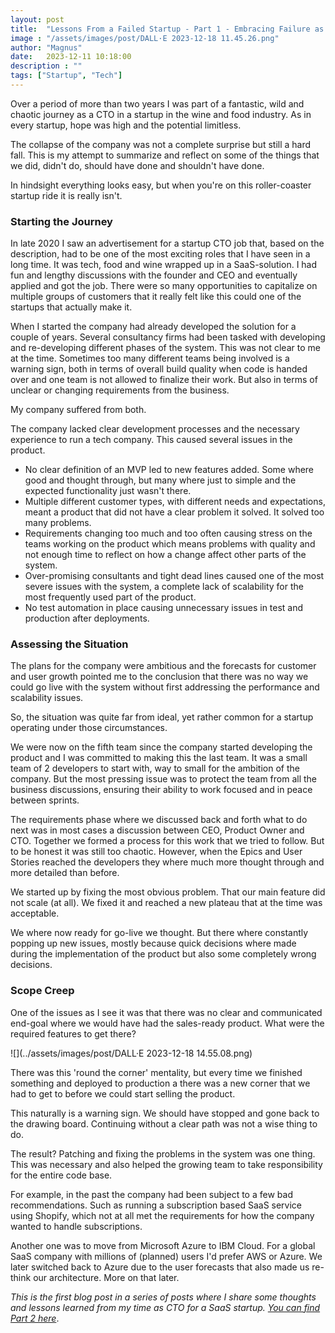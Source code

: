 ```yaml
---
layout: post
title:  "Lessons From a Failed Startup - Part 1 - Embracing Failure as a Learning Opportunity"
image : "/assets/images/post/DALL·E 2023-12-18 11.45.26.png"
author: "Magnus"
date:   2023-12-11 10:18:00
description : ""
tags: ["Startup", "Tech"]
---
```

Over a period of more than two years I was part of a fantastic, wild and chaotic journey as a CTO in a startup in the wine and food industry. As in every startup, hope was high and the potential limitless. 

The collapse of the company was not a complete surprise but still a hard fall. This is my attempt to summarize and reflect on some of the things that we did, didn't do, should have done and shouldn't have done. 

In hindsight everything looks easy, but when you're on this roller-coaster startup ride it is really isn't.

### Starting the Journey
In late 2020 I saw an advertisement for a startup CTO job that, based on the description, had to be one of the most exciting roles that I have seen in a long time. It was tech, food and wine wrapped up in a SaaS-solution. I had fun and lengthy discussions with the founder and CEO and eventually applied and got the job. There were so many opportunities to capitalize on multiple groups of customers that it really felt like this could one of the startups that actually make it.

When I started the company had already developed the solution for a couple of years. Several consultancy firms had been tasked with developing and re-developing different phases of the system. This was not clear to me at the time. Sometimes too many different teams being involved is a warning sign, both in terms of overall build quality when code is handed over and one team is not allowed to finalize their work. But also in terms of unclear or changing requirements from the business.

My company suffered from both.

The company lacked clear development processes and the necessary experience to run a tech company. This caused several issues in the product.

* No clear definition of an MVP led to new features added. Some where good and thought through, but many where just to simple and the expected functionality just wasn't there.
* Multiple different customer types, with different needs and expectations, meant a product that did not have a clear problem it solved. It solved too many problems. 
* Requirements changing too much and too often causing stress on the teams working on the product which means problems with quality and not enough time to reflect on how a change affect other parts of the system.
* Over-promising consultants and tight dead lines caused one of the most severe issues with the system, a complete lack of scalability for the most frequently used part of the product.
* No test automation in place causing unnecessary issues in test and production after deployments.

### Assessing the Situation
The plans for the company were ambitious and the forecasts for customer and user growth pointed me to the conclusion that there was no way we could go live with the system without first addressing the performance and scalability issues.

So, the situation was quite far from ideal, yet rather common for a startup operating under those circumstances.

We were now on the fifth team since the company started developing the product and I was committed to making this the last team. It was a small team of 2 developers to start with, way to small for the ambition of the company. But the most pressing issue was to protect the team from all the business discussions, ensuring their ability to work focused and in peace between sprints.

The requirements phase where we discussed back and forth what to do next was in most cases a discussion between CEO, Product Owner and CTO. Together we formed a process for this work that we tried to follow. But to be honest it was still too chaotic. However, when the Epics and User Stories reached the developers they where much more thought through and more detailed than before. 

We started up by fixing the most obvious problem. That our main feature did not scale (at all). We fixed it and reached a new plateau that at the time was acceptable.

We where now ready for go-live we thought. But there where constantly popping up new issues, mostly because quick decisions where made during the implementation of the product but also some completely wrong decisions.

### Scope Creep
One of the issues as I see it was that there was no clear and communicated end-goal where we would have had the sales-ready product. What were the required features to get there? 

![](../assets/images/post/DALL·E 2023-12-18 14.55.08.png)

There was this 'round the corner' mentality, but every time we finished something and deployed to production a there was a new corner that we had to get to before we could start selling the product. 

This naturally is a warning sign. We should have stopped and gone back to the drawing board. Continuing without a clear path was not a wise thing to do.

The result? Patching and fixing the problems in the system was one thing. This was necessary and also helped the growing team to take responsibility for the entire code base. 

For example, in the past the company had been subject to a few bad recommendations. Such as running a subscription based SaaS service using Shopify, which not at all met the requirements for how the company wanted to handle subscriptions. 

Another one was to move from Microsoft Azure to IBM Cloud. For a global SaaS company with millions of (planned) users I'd prefer AWS or Azure. We later switched back to Azure due to the user forecasts that also made us re-think our architecture. More on that later.

_This is the first blog post in a series of posts where I share some thoughts and lessons learned from my time as CTO for a SaaS startup. [You can find Part 2 here](lessons-from-a-failed-startup-part-2-the-cost-of-scope-creep)_.